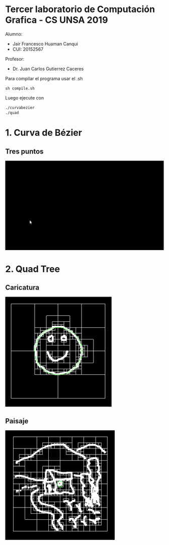 # Tercer laboratorio de Computación Grafica - CS UNSA 2019

Alumno:
- Jair Francesco Huaman Canqui
- CUI: 20152567

Profesor: 
- Dr. Juan Carlos Gutierrez Caceres

Para compilar el programa usar el .sh
```
sh compile.sh
```

Luego ejecute con

```
./curvabezier
./quad
```

# 1. Curva de Bézier

## Tres puntos

![grafica_linea](imagenes/Curva1.gif)

# 2. Quad Tree
## Caricatura
![bd_disponibles](imagenes/quadtree1.png)

## Paisaje
![bd_disponibles](imagenes/quadtree2.png)
